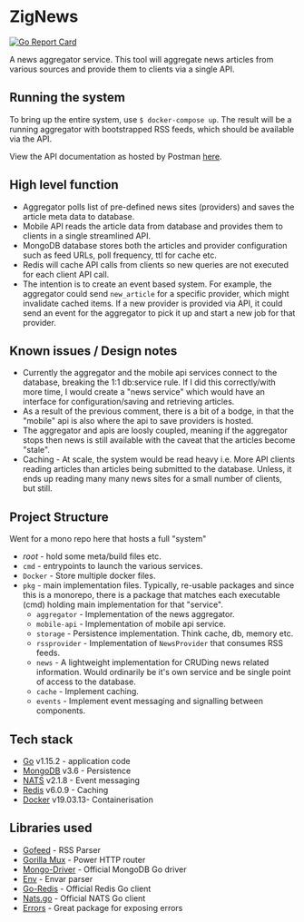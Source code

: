 # ZigNews

[![Go Report Card](https://goreportcard.com/badge/github.com/chackett/zignews)](https://goreportcard.com/report/github.com/chackett/zignews)

A news aggregator service. This tool will aggregate news articles from various sources and provide them to clients via a single API.

## Running the system

To bring up the entire system, use `$ docker-compose up`. The result will be a running aggregator with bootstrapped RSS feeds, which should be available via the API.

View the API documentation as hosted by Postman [here](https://documenter.getpostman.com/view/820576/TVYNYvQ1).

## High level function

* Aggregator polls list of pre-defined news sites (providers) and saves the article meta data to database.
* Mobile API reads the article data from database and provides them to clients in a single streamlined API.
* MongoDB database stores both the articles and provider configuration such as feed URLs, poll frequency, ttl for cache etc.
* Redis will cache API calls from clients so new queries are not executed for each client API call.
* The intention is to create an event based system. For example, the aggregator could send `new_article` for a specific provider, which might invalidate cached items. If a new provider is provided via API, it could send an event for the aggregator to pick it up and start a new job for that provider.

## Known issues / Design notes

* Currently the aggregator and the mobile api services connect to the database, breaking the 1:1 db:service rule. If I did this correctly/with more time, I would create a "news service" which would have an interface for configuration/saving and retrieving articles.
* As a result of the previous comment, there is a bit of a bodge, in that the "mobile" api is also where the api to save providers is hosted.
* The aggregator and apis are loosly coupled, meaning if the aggregator stops then news is still available with the caveat that the articles become "stale".
* Caching - At scale, the system would be read heavy i.e. More API clients reading articles than articles being submitted to the database. Unless, it ends up reading many many news sites for a small number of clients, but still.

## Project Structure

Went for a mono repo here that hosts a full "system"

* _root_ - hold some meta/build files etc.
* `cmd` - entrypoints to launch the various services.
* `Docker` - Store multiple docker files.
* `pkg` - main implementation files. Typically, re-usable packages and since this is a monorepo, there is a package that matches each executable (cmd) holding main implementation for that "service".
  * `aggregator` - Implementation of the news aggregator.
  * `mobile-api` - Implementation of mobile api service.
  * `storage` - Persistence implementation. Think cache, db, memory etc.
  * `rssprovider` - Implementation of `NewsProvider` that consumes RSS feeds.
  * `news` - A lightweight implementation for CRUDing news related information. Would ordinarily be it's own service and be single point of access to the database.
  * `cache` - Implement caching.
  * `events` - Implement event messaging and signalling between components.

## Tech stack

* [Go](https://golang.org/) v1.15.2 - application code
* [MongoDB](http://mongodb.com/) v3.6 - Persistence
* [NATS](https://nats.io/) v2.1.8 - Event messaging
* [Redis](https://redis.io) v6.0.9 - Caching
* [Docker](https://docker.com) v19.03.13- Containerisation

## Libraries used

* [Gofeed](github.com/mmcdole/gofeed) - RSS Parser
* [Gorilla Mux](https://github.com/gorilla/mux) - Power HTTP router
* [Mongo-Driver](https://github.com/mongodb/mongo-go-driver) - Official MongoDB Go driver
* [Env](https://github.com/caarlos0/env) - Envar parser
* [Go-Redis](https://github.com/go-redis/redis) - Official Redis Go client
* [Nats.go](https://github.com/nats-io/nats.go) - Official NATS Go client
* [Errors](https://github.com/pkg/errors) - Great package for exposing errors

